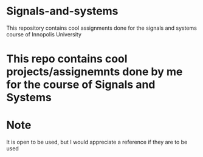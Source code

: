 # Signals-and-systems
This repository contains cool assignments done for the signals and systems course of Innopolis University

# This repo contains cool projects/assignemnts done by me for the course of Signals and Systems

# Note
It is open to be used, but I would appreciate a reference if they are to be used
